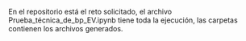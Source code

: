 En el repositorio está el reto solicitado, el archivo Prueba_técnica_de_bp_EV.ipynb tiene toda la ejecución, las carpetas contienen los archivos generados.
